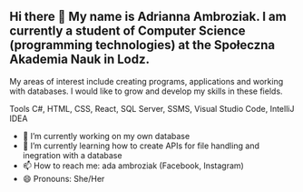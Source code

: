 ## Hi there 👋 My name is Adrianna Ambroziak. I am currently a student of Computer Science (programming technologies) at the Społeczna Akademia Nauk in Lodz.

My areas of interest include creating programs, applications and working with databases. I would like to grow and develop my skills in these fields.

Tools 
C#, HTML, CSS, React, SQL Server, SSMS, Visual Studio Code, IntelliJ IDEA



- 🔭 I’m currently working on my own database
- 🌱 I’m currently learning how to create APIs for file handling and inegration with a database
- 📫 How to reach me: ada ambroziak (Facebook, Instagram)
- 😄 Pronouns: She/Her

